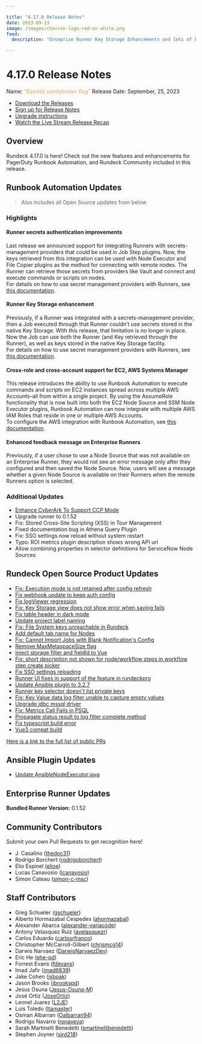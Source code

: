 ```yaml
---

title: "4.17.0 Release Notes"
date: 2023-09-23
image: /images/chevron-logo-red-on-white.png
feed:
  description: "Enteprise Runner Key Storage Enhancements and lots of bug fixes."

---
```


# 4.17.0 Release Notes

Name: <span style="color: sandybrown"><span class="glyphicon glyphicon-flag"></span> "Basilisk sandybrown flag"</span>
Release Date: September, 25, 2023

- [Download the Releases](https://download.rundeck.com/)
- [Sign up for Release Notes](https://www.rundeck.com/release-notes-signup)
- [Upgrade instructions](/upgrading/index.md)
- [Watch the Live Stream Release Recap](https://www.youtube.com/watch?v=OiS2a962pAE)

<VidStack src="youtube/OiS2a962pAE"/>

## Overview

Rundeck 4.17.0 is here! Check out the new features and enhancements for PagerDuty Runbook Automation, and Rundeck Community included in this release.

## Runbook Automation Updates

> Also includes all Open Source updates from below

### Highlights

#### Runner secrets authentication improvements

Last release we announced support for integrating Runners with secrets-management providers that could be used in Job Step plugins. Now, the keys retrieved from this integration can be used with Node Executor and File Copier plugins as the method for connecting with remote nodes. The Runner can retrieve those secrets from providers like Vault and connect and execute commands or scripts on nodes.
<br>For details on how to use secret management providers with Runners, see [this documentation](/manual/key-storage/enterprise-runner-key-storage).

#### Runner Key Storage enhancement

Previously, if a Runner was integrated with a secrets-management provider, then a Job executed through that Runner couldn’t use secrets stored in the native Key Storage. With this release, that limitation is no longer in place. Now the Job can use both the Runner (and Key retrieved through the Runner), as well as keys stored in the native Key Storage facility.
<br>For details on how to use secret management providers with Runners, see [this documentation](/manual/key-storage/enterprise-runner-key-storage).
#### Cross-role and cross-account support for EC2, AWS Systems Manager

This release introduces the ability to use Runbook Automation to execute commands and scripts on EC2 instances spread across multiple AWS Accounts–all from within a single project.  By using the AssumeRole functionality that is now built into both the EC2 Node Source and SSM Node Executor plugins, Runbook Automation can now integrate with multiple AWS IAM Roles that reside in one or multiple AWS Accounts.
<br>To configure the AWS integration with Runbook Automation, see [this documentation](/manual/plugins/aws-plugins-overview.md#aws-integration-for-runbook-automation).
#### Enhanced feedback message on Enterprise Runners

Previously, if a user chose to use a Node Source that was not available on an Enterprise Runner, they would not see an error message only after they configured and then saved the Node Source. Now, users will see a message whether a given Node Source is available on their Runners when the remote Runners option is selected.

### Additional Updates

* [Enhance CyberArk To Support CCP Mode](/manual/key-storage/storage-plugins/cyberark-storage.md)
* Upgrade runner to 0.1.52
* Fix: Stored Cross-Site Scripting (XSS) in Tour Management
* Fixed documentation bug in Athena Query Plugin
* Fix: SSO settings now reload without system restart
* Typo: ROI metrics plugin description shows wrong API url
* Allow combining properties in selector definitions for ServiceNow Node Sources


## Rundeck Open Source Product Updates

* [Fix: Execution mode is not retained after config refresh](https://github.com/rundeck/rundeck/pull/8561)
* [Fix webhook update to keep auth config](https://github.com/rundeck/rundeck/pull/8559)
* [Fix logViewer regression](https://github.com/rundeck/rundeck/pull/8554)
* [Fix: Key Storage view does not show error when saving fails](https://github.com/rundeck/rundeck/pull/8545)
* [Fix table header in dark mode](https://github.com/rundeck/rundeck/pull/8543)
* [Update project label naming](https://github.com/rundeck/rundeck/pull/8538)
* [Fix: File System keys unreachable in Rundeck](https://github.com/rundeck/rundeck/pull/8535)
* [Add default tab name for Nodes](https://github.com/rundeck/rundeck/pull/8534)
* [Fix: Cannot Import Jobs with Blank Notification&#39;s Config](https://github.com/rundeck/rundeck/pull/8532)
* [Remove MaxMetaspaceSize flag](https://github.com/rundeck/rundeck/pull/8531)
* [Inject storage filter and fieldId to Vue](https://github.com/rundeck/rundeck/pull/8530)
* [Fix: short description not shown for node/workflow steps in workflow step create picker](https://github.com/rundeck/rundeck/pull/8526)
* [Fix SSO settings reloading](https://github.com/rundeck/rundeck/pull/8525)
* [Runner UI fixes in support of the feature in rundeckpro](https://github.com/rundeck/rundeck/pull/8521)
* [Update Ansible plugin to 3.2.7](https://github.com/rundeck/rundeck/pull/8513)
* [Runner key selector doesn&#39;t list private keys](https://github.com/rundeck/rundeck/pull/8512)
* [Fix: Key Value data log filter unable to capture empty values](https://github.com/rundeck/rundeck/pull/8511)
* [Upgrade jdbc mssql driver](https://github.com/rundeck/rundeck/pull/8487)
* [Fix: Metrics Call Fails in PSQL](https://github.com/rundeck/rundeck/pull/8462)
* [Propagate status result to log filter complete method](https://github.com/rundeck/rundeck/pull/8447)
* [Fix typescript build error](https://github.com/rundeck/rundeck/pull/8414)
* [Vue3 compat build](https://github.com/rundeck/rundeck/pull/8305)


[Here is a link to the full list of public PRs](https://github.com/rundeck/rundeck/pulls?q=is%3Apr+milestone%3A4.17.0+is%3Aclosed)

## Ansible Plugin Updates
* [Update AnsibleNodeExecutor.java](https://github.com/rundeck-plugins/ansible-plugin/pull/337)

## Enterprise Runner Updates

**Bundled Runner Version:** 0.1.52

## Community Contributors

Submit your own Pull Requests to get recognition here!

* J. Casalino ([thedoc31](https://github.com/thedoc31))
* Rodrigo Borchert ([rodrigoborchert](https://github.com/rodrigoborchert))
* Elio Espinel ([elioe](https://github.com/elioe))
* Lucas Canavosio ([lcanavosio](https://github.com/lcanavosio))
* Simon Cateau ([simon-c-msc](https://github.com/simon-c-msc))


## Staff Contributors

* Greg Schueler ([gschueler](https://github.com/gschueler))
* Alberto Hormazabal Cespedes ([ahormazabal](https://github.com/ahormazabal))
* Alexander Abarca ([alexander-variacode](https://github.com/alexander-variacode))
* Antony Velasquez Ruiz ([avelasquezr](https://github.com/avelasquezr))
* Carlos Eduardo ([carlosrfranco](https://github.com/carlosrfranco))
* Christopher McCarroll-Gilbert ([chrismcg14](https://github.com/chrismcg14))
* Darwis Narvaez ([DarwisNarvaezDev](https://github.com/DarwisNarvaezDev))
* Eric He ([ehe-pd](https://github.com/ehe-pd))
* Forrest Evans ([fdevans](https://github.com/fdevans))
* Imad Jafir ([imad6639](https://github.com/imad6639))
* Jake Cohen ([jsboak](https://github.com/jsboak))
* Jason Brooks ([jbrookspd](https://github.com/jbrookspd))
* Jesus Osuna ([Jesus-Osuna-M](https://github.com/Jesus-Osuna-M))
* José Ortiz ([JoseOrtiz](https://github.com/JoseOrtiz))
* Leonel Juarez ([L2JE](https://github.com/L2JE))
* Luis Toledo ([ltamaster](https://github.com/ltamaster))
* Osman Albarran ([Oalbarran94](https://github.com/Oalbarran94))
* Rodrigo Navarro ([ronaveva](https://github.com/ronaveva))
* Sarah Martinelli Benedetti ([smartinellibenedetti](https://github.com/smartinellibenedetti))
* Stephen Joyner ([sjrd218](https://github.com/sjrd218))
